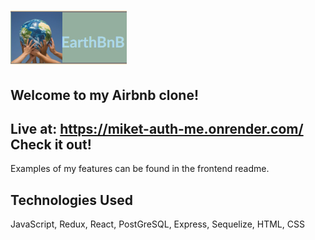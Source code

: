 # ![logo]
[logo]: ./assets//eartbnb%20logo.png

## Welcome to my Airbnb clone!

## Live at: https://miket-auth-me.onrender.com/  Check it out!

Examples of my features can be found in the frontend readme.

## Technologies Used
JavaScript, Redux, React, PostGreSQL, Express, Sequelize, HTML, CSS
